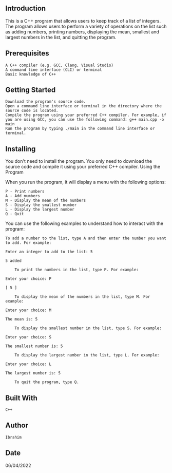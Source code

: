 ## Introduction

This is a C++ program that allows users to keep track of a list of integers. The program allows users to perform a variety of operations on the list such as adding numbers, printing numbers, displaying the mean, smallest and largest numbers in the list, and quitting the program.
## Prerequisites

    A C++ compiler (e.g. GCC, Clang, Visual Studio)
    A command line interface (CLI) or terminal
    Basic knowledge of C++

## Getting Started

    Download the program's source code.
    Open a command line interface or terminal in the directory where the source code is located.
    Compile the program using your preferred C++ compiler. For example, if you are using GCC, you can use the following command: g++ main.cpp -o main
    Run the program by typing ./main in the command line interface or terminal.

## Installing

You don't need to install the program. You only need to download the source code and compile it using your preferred C++ compiler.
Using the Program

When you run the program, it will display a menu with the following options:

    P - Print numbers
    A - Add numbers
    M - Display the mean of the numbers
    S - Display the smallest number
    L - Display the largest number
    Q - Quit

You can use the following examples to understand how to interact with the program:

    To add a number to the list, type A and then enter the number you want to add. For example:

```Enter your choice: A
Enter an integer to add to the list: 5

5 added

    To print the numbers in the list, type P. For example:

Enter your choice: P

[ 5 ]

    To display the mean of the numbers in the list, type M. For example:

Enter your choice: M

The mean is: 5

    To display the smallest number in the list, type S. For example:

Enter your choice: S

The smallest number is: 5

    To display the largest number in the list, type L. For example:

Enter your choice: L

The largest number is: 5

    To quit the program, type Q.
```
## Built With

    C++

## Author

    Ibrahim

## Date

06/04/2022
